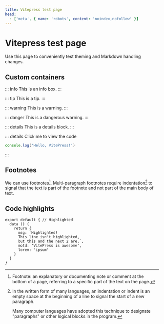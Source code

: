 ```yaml
---
title: Vitepress test page
head:
  - ['meta', { name: 'robots', content: 'noindex,nofollow' }]
---
```


# Vitepress test page

Use this page to conveniently test theming and Markdown handling changes.

## Custom containers

::: info
This is an info box.
:::

::: tip
This is a tip.
:::

::: warning
This is a warning.
:::

::: danger
This is a dangerous warning.
:::

::: details
This is a details block.
:::

::: details Click me to view the code
```js
console.log('Hello, VitePress!')
```
:::

## Footnotes

We can use footnotes[^1]. Multi-paragraph footnotes require indentation[^2] to signal that the text is part of the footnote and not part of the main body of text.

[^1]: Footnote: an explanatory or documenting note or comment at the bottom of a page, referring to a specific part of the text on the page.

[^2]:
    In the written form of many languages, an indentation or indent is an empty space at the beginning of a line to signal the start of a new paragraph.
    
    Many computer languages have adopted this technique to designate "paragraphs" or other logical blocks in the program. 

## Code highlights

```js{1,4,6-8}
export default { // Highlighted
  data () {
    return {
      msg: `Highlighted!
      This line isn't highlighted,
      but this and the next 2 are.`,
      motd: 'VitePress is awesome',
      lorem: 'ipsum'
    }
  }
}
```
